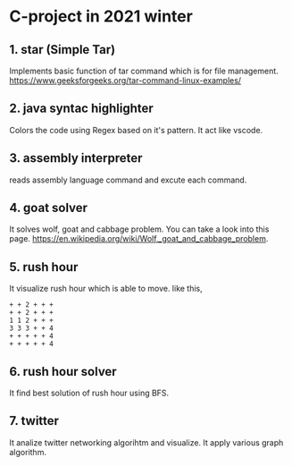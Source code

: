 # C-project in 2021 winter



## 1. star (Simple Tar)
Implements basic function of tar command which is for file management.
https://www.geeksforgeeks.org/tar-command-linux-examples/

## 2. java syntac highlighter 
Colors the code using Regex based on it's pattern. 
It act like vscode. 

## 3. assembly interpreter 
reads assembly language command and excute each command. 

## 4. goat solver
It solves wolf, goat and cabbage problem.
You can take a look into this page. 
https://en.wikipedia.org/wiki/Wolf,_goat_and_cabbage_problem.

## 5. rush hour
It visualize rush hour which is able to move. 
like this, 
<pre><code>+ + 2 + + +
+ + 2 + + +
1 1 2 + + +
3 3 3 + + 4
+ + + + + 4
+ + + + + 4
</code></pre>

## 6. rush hour solver
It find best solution of rush hour using BFS. 

## 7. twitter
It analize twitter networking algorihtm and visualize.
It apply various graph algorithm.

